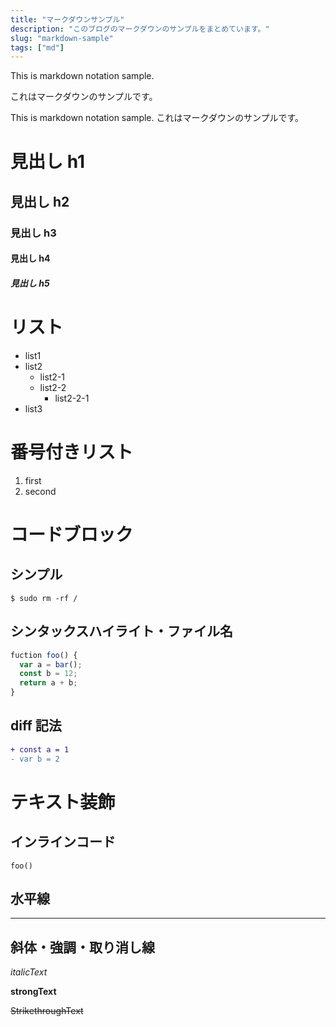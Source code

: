 ```yaml
---
title: "マークダウンサンプル"
description: "このブログのマークダウンのサンプルをまとめています。"
slug: "markdown-sample"
tags: ["md"]
---
```


This is markdown notation sample.

これはマークダウンのサンプルです。

This is markdown notation sample.
これはマークダウンのサンプルです。

# 見出し h1

## 見出し h2

### 見出し h3

#### 見出し h4

##### 見出し h5

# リスト
- list1
- list2
  - list2-1
  - list2-2
    - list2-2-1
- list3

# 番号付きリスト
1. first
2. second

# コードブロック
## シンプル

```
$ sudo rm -rf /
```

## シンタックスハイライト・ファイル名

```js [sample.js]
fuction foo() {
  var a = bar();
  const b = 12;
  return a + b;
}
```

## diff 記法

```diff
+ const a = 1
- var b = 2
```

# テキスト装飾
## インラインコード

`foo()`

## 水平線

---

## 斜体・強調・取り消し線

*italicText*

**strongText**

~~StrikethroughText~~
